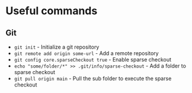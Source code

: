 # Useful commands

## Git
- `git init` - Initialize a git repository
- `git remote add origin some-url` - Add a remote repository
- `git config core.sparseCheckout true` - Enable sparse checkout
- `echo "some/folder/*" >> .git/info/sparse-checkout` - Add a folder to sparse checkout
- `git pull origin main` - Pull the sub folder to execute the sparse checkout